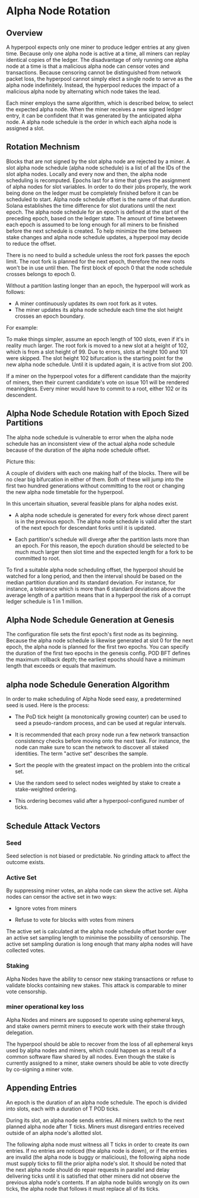 # Alpha Node Rotation


## Overview

A hyperpool expects only one miner to produce ledger entries at any given time. Because only one alpha node is active at a time, all miners can replay identical copies of the ledger. The disadvantage of only running one alpha node at a time is that a malicious alpha node can censor votes and transactions. Because censoring cannot be distinguished from network packet loss, the hyperpool cannot simply elect a single node to serve as the alpha node indefinitely. Instead, the hyperpool reduces the impact of a malicious alpha node by alternating which node takes the lead.

Each miner employs the same algorithm, which is described below, to select the expected alpha node. When the miner receives a new signed ledger entry, it can be confident that it was generated by the anticipated alpha node. A alpha node schedule is the order in which each alpha node is assigned a slot.

## Rotation Mechnism

Blocks that are not signed by the slot alpha node are rejected by a miner. A slot alpha node schedule (alpha node schedule) is a list of all the IDs of the slot alpha nodes. Locally and every now and then, the alpha node scheduling is recomputed. Epochs last for a time that gives the assignment of alpha nodes for slot variables. In order to do their jobs properly, the work being done on the ledger must be completely finished before it can be scheduled to start. Alpha node schedule offset is the name of that duration. Solana establishes the time difference for slot durations until the next epoch. The alpha node schedule for an epoch is defined at the start of the preceding epoch, based on the ledger state. The amount of time between each epoch is assumed to be long enough for all miners to be finished before the next schedule is created. To help minimize the time between stake changes and alpha node schedule updates, a hyperpool may decide to reduce the offset.

There is no need to build a schedule unless the root fork passes the epoch limit. The root fork is planned for the next epoch, therefore the new roots won't be in use until then. The first block of epoch 0 that the node schedule crosses belongs to epoch 0.

Without a partition lasting longer than an epoch, the hyperpool will work as follows:

- A miner continuously updates its own root fork as it votes.
- The miner updates its alpha node schedule each time the slot height crosses an epoch boundary.

For example:

To make things simpler, assume an epoch length of 100 slots, even if it's in reality much larger. The root fork is moved to a new slot at a height of 102, which is from a slot height of 99. Due to errors, slots at height 100 and 101 were skipped. The slot height 102 bifurcation is the starting point for the new alpha node schedule. Until it is updated again, it is active from slot 200.

If a miner on the hyperpool votes for a different candidate than the majority of miners, then their current candidate's vote on issue 101 will be rendered meaningless. Every miner would have to commit to a root, either 102 or its descendent.

## Alpha Node Schedule Rotation with Epoch Sized Partitions

The alpha node schedule is vulnerable to error when the alpha node schedule has an inconsistent view of the actual alpha node schedule because of the duration of the alpha node schedule offset.

Picture this:

A couple of dividers with each one making half of the blocks. There will be no clear big bifurcation in either of them. Both of these will jump into the first two hundred generations without committing to the root or changing the new alpha node timetable for the hyperpool.

In this uncertain situation, several feasible plans for alpha nodes exist.

- A alpha node schedule is generated for every fork whose direct parent is in the previous epoch.
The alpha node schedule is valid after the start of the next epoch for descendant forks until it is updated.

- Each partition's schedule will diverge after the partition lasts more than an epoch. For this reason, the epoch duration should be selected to be much much larger then slot time and the expected length for a fork to be committed to root.

To find a suitable alpha node scheduling offset, the hyperpool should be watched for a long period, and then the interval should be based on the median partition duration and its standard deviation. For instance, for instance, a tolerance which is more than 6 standard deviations above the average length of a partition means that in a hyperpool the risk of a corrupt ledger schedule is 1 in 1 million.

## Alpha Node Schedule Generation at Genesis

The configuration file sets the first epoch's first node as its beginning. Because the alpha node schedule is likewise generated at slot 0 for the next epoch, the alpha node is planned for the first two epochs. You can specify the duration of the first two epochs in the genesis config. POD BFT defines the maximum rollback depth; the earliest epochs should have a minimum length that exceeds or equals that maximum.

## alpha node Schedule Generation Algorithm

In order to make scheduling of Alpha Node seed easy, a predetermined seed is used. Here is the process:

- The PoD tick height (a monotonically growing counter) can be used to seed a pseudo-random process, and can be used at regular intervals.

- It is recommended that each proxy node run a few network transaction consistency checks before moving onto the next task. For instance, the node can make sure to scan the network to discover all staked identities. The term "active set" describes the sample.

- Sort the people with the greatest impact on the problem into the critical set.

- Use the random seed to select nodes weighted by stake to create a stake-weighted ordering.

- This ordering becomes valid after a hyperpool-configured number of ticks.

## Schedule Attack Vectors

### Seed

Seed selection is not biased or predictable. No grinding attack to affect the outcome exists.

### Active Set

By suppressing miner votes, an alpha node can skew the active set. Alpha nodes can censor the active set in two ways:

- Ignore votes from miners

- Refuse to vote for blocks with votes from miners

The active set is calculated at the alpha node schedule offset border over an active set sampling length to minimise the possibility of censorship. The active set sampling duration is long enough that many alpha nodes will have collected votes.

### Staking

Alpha Nodes have the ability to censor new staking transactions or refuse to validate blocks containing new stakes. This attack is comparable to miner vote censorship.

### miner operational key loss

Alpha Nodes and miners are supposed to operate using ephemeral keys, and stake owners permit miners to execute work with their stake through delegation.

The hyperpool should be able to recover from the loss of all ephemeral keys used by alpha nodes and miners, which could happen as a result of a common software flaw shared by all nodes. Even though the stake is currently assigned to a miner, stake owners should be able to vote directly by co-signing a miner vote.




## Appending Entries

An epoch is the duration of an alpha node schedule. The epoch is divided into slots, each with a duration of T POD ticks.

During its slot, an alpha node sends entries. All miners switch to the next planned alpha node after T ticks. Miners must disregard entries received outside of an alpha node's allotted slot.

The following alpha node must witness all T ticks in order to create its own entries. If no entries are noticed (the alpha node is down), or if the entries are invalid (the alpha node is buggy or malicious), the following alpha node must supply ticks to fill the prior alpha node's slot. It should be noted that the next alpha node should do repair requests in parallel and delay delivering ticks until it is satisfied that other miners did not observe the previous alpha node's contents. If an alpha node builds wrongly on its own ticks, the alpha node that follows it must replace all of its ticks.